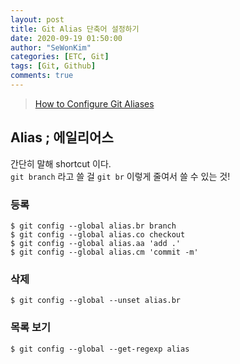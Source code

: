 ```yaml
---
layout: post
title: Git Alias 단축어 설정하기
date: 2020-09-19 01:50:00
author: "SeWonKim"
categories: [ETC, Git]
tags: [Git, Github]
comments: true
---
```


> [How to Configure Git Aliases](https://blog.alyssaholland.me/how-to-configure-git-aliases)

## Alias ; 에일리어스

간단히 말해 shortcut 이다.  
`git branch` 라고 쓸 걸 `git br` 이렇게 줄여서 쓸 수 있는 것!

### 등록

```console
$ git config --global alias.br branch
$ git config --global alias.co checkout
$ git config --global alias.aa 'add .'
$ git config --global alias.cm 'commit -m'
```

### 삭제

```console
$ git config --global --unset alias.br
```

### 목록 보기

```console
$ git config --global --get-regexp alias
```
